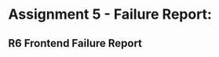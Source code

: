 Assignment 5 - Failure Report:
==============================

R6 Frontend Failure Report
--------------------------

